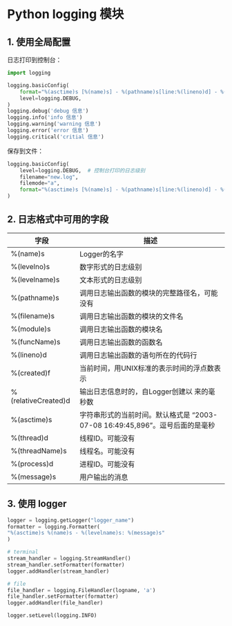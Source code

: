 # Python logging 模块

## 1. 使用全局配置

日志打印到控制台：

```python
import logging

logging.basicConfig(
    format="%(asctime)s [%(name)s] - %(pathname)s[line:%(lineno)d] - %(levelname)s: %(message)s",
    level=logging.DEBUG,
)
logging.debug('debug 信息')
logging.info('info 信息')
logging.warning('warning 信息')
logging.error('error 信息')
logging.critical('critial 信息')
```

保存到文件：

```python
logging.basicConfig(
    level=logging.DEBUG,  # 控制台打印的日志级别
    filename="new.log",
    filemode="a",
    format="%(asctime)s [%(name)s] - %(pathname)s[line:%(lineno)d] - %(levelname)s: %(message)s",
)
```

## 2. 日志格式中可用的字段

| 字段                | 描述                                                                         |
| ------------------- | ---------------------------------------------------------------------------- |
| %(name)s            | Logger的名字                                                                 |
| %(levelno)s         | 数字形式的日志级别                                                           |
| %(levelname)s       | 文本形式的日志级别                                                           |
| %(pathname)s        | 调用日志输出函数的模块的完整路径名，可能没有                                 |
| %(filename)s        | 调用日志输出函数的模块的文件名                                               |
| %(module)s          | 调用日志输出函数的模块名                                                     |
| %(funcName)s        | 调用日志输出函数的函数名                                                     |
| %(lineno)d          | 调用日志输出函数的语句所在的代码行                                           |
| %(created)f         | 当前时间，用UNIX标准的表示时间的浮点数表示                                   |
| %(relativeCreated)d | 输出日志信息时的，自Logger创建以 来的毫秒数                                  |
| %(asctime)s         | 字符串形式的当前时间。默认格式是 “2003-07-08 16:49:45,896”。逗号后面的是毫秒 |
| %(thread)d          | 线程ID。可能没有                                                             |
| %(threadName)s      | 线程名。可能没有                                                             |
| %(process)d         | 进程ID。可能没有                                                             |
| %(message)s         | 用户输出的消息                                                               |

## 3. 使用 logger

```python
logger = logging.getLogger("logger_name")
formatter = logging.Formatter(
"%(asctime)s %(name)s - %(levelname)s: %(message)s"
)

# terminal
stream_handler = logging.StreamHandler()
stream_handler.setFormatter(formatter)
logger.addHandler(stream_handler)

# file
file_handler = logging.FileHandler(logname, 'a')
file_handler.setFormatter(formatter)
logger.addHandler(file_handler)

logger.setLevel(logging.INFO)
```
